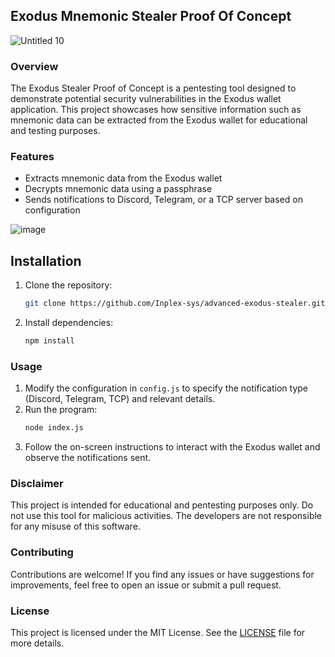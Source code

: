 ## Exodus Mnemonic Stealer Proof Of Concept
![Untitled 10](https://github.com/user-attachments/assets/42917c15-8b0e-46ee-bbfd-be964e12eb6e)

### Overview

The Exodus Stealer Proof of Concept is a pentesting tool designed to demonstrate potential security vulnerabilities in the Exodus wallet application. This project showcases how sensitive information such as mnemonic data can be extracted from the Exodus wallet for educational and testing purposes.

### Features

-   Extracts mnemonic data from the Exodus wallet
-   Decrypts mnemonic data using a passphrase
-   Sends notifications to Discord, Telegram, or a TCP server based on configuration

![image](https://github.com/user-attachments/assets/ef7189d8-e3a5-4788-bed1-466745cf5d49)

## Installation

1. Clone the repository:
    ```bash
    git clone https://github.com/Inplex-sys/advanced-exodus-stealer.git
    ```
2. Install dependencies:
    ```bash
    npm install
    ```

### Usage

1. Modify the configuration in `config.js` to specify the notification type (Discord, Telegram, TCP) and relevant details.
2. Run the program:
    ```bash
    node index.js
    ```
3. Follow the on-screen instructions to interact with the Exodus wallet and observe the notifications sent.

### Disclaimer

This project is intended for educational and pentesting purposes only. Do not use this tool for malicious activities. The developers are not responsible for any misuse of this software.

### Contributing

Contributions are welcome! If you find any issues or have suggestions for improvements, feel free to open an issue or submit a pull request.

### License

This project is licensed under the MIT License. See the [LICENSE](LICENSE) file for more details.
